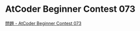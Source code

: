 AtCoder Beginner Contest 073
===

[問題 - AtCoder Beginner Contest 073](https://atcoder.jp/contests/abc073/tasks)
